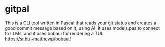 # gitpal

This is a CLI tool written in Pascal that reads your git status and creates a good commit message based on it, using AI. It uses models.pas to connect to LLMs, and it uses bobaui for rendering a TUI. https://sr.ht/~matthewp/bobaui/
